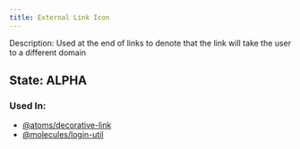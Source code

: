 ```yaml
---
title: External Link Icon
---
```

Description: Used at the end of links to denote that the link will take the user to a different domain

## State: ALPHA

### Used In:
- [@atoms/decorative-link](/?p=atoms-decorative-link)
- [@molecules/login-util](/?p=molecules-login-util)
